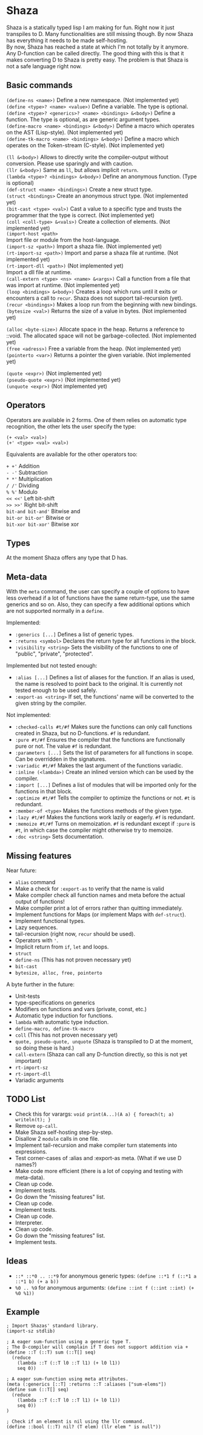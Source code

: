 # Shaza

Shaza is a statically typed lisp I am making for fun. Right now it just transpiles to D.
Many functionalities are still missing though. By now Shaza has everything it needs to 
be made self-hosting.  
By now, Shaza has reached a state at which I'm not totally by it anymore.  
Any D-function can be called directly. The good thing with this is that it makes converting 
D to Shaza is pretty easy. The problem is that Shaza is not a safe language right now.

## Basic commands

``(define-ns <name>)`` 
Define a new namespace. (Not implemented yet)  
``(define <type>? <name> <value>)`` 
Define a variable. The type is optional.  
``(define <type>? <generics>? <name> <bindings> &<body>)`` 
Define a function. The type is optional, as are generic argument types.  
``(define-macro <name> <bindings> &<body>)`` 
Define a macro which operates on the AST (Lisp-style). (Not implemented yet)  
``(define-tk-macro <name> <bindings> &<body>)`` 
Define a macro which operates on the Token-stream (C-style). (Not implemented yet)  

``(ll &<body>)`` 
Allows to directly write the compiler-output without conversion. 
Please use sparingly and with caution.  
``(llr &<body>)`` 
Same as ``ll``, but allows implicit ``return``.  
``(lambda <type>? <bindings> &<body>)`` 
Define an anonymous function. (Type is optional)  
``(def-struct <name> <bindings>)`` 
Create a new struct type.  
``(struct <bindings>`` 
Create an anonymous struct type. (Not implemented yet)  
``(bit-cast <type> <val>)`` 
Cast a value to a specific type and trusts the programmer that the type is correct. 
(Not implemented yet)  
``(coll <coll-type> &<vals>)`` 
Create a collection of elements. (Not implemented yet)  
``(import-host <path>``  
Import file or module from the host-language.  
``(import-sz <path>)`` 
Import a shaza file. (Not implemented yet)  
``(rt-import-sz <path>)`` 
Import and parse a shaza file at runtime. (Not implemented yet)  
``(rt-import-dll <path>)`` (Not implemented yet)  
Import a dll file at runtime.  
``(call-extern <type> <ns> <name> &<args>)`` 
Call a function from a file that was import at runtime. (Not implemented yet)  
``(loop <bindings> &<body>)`` 
Creates a loop which runs until it exits or encounters a call to ``recur``. 
Shaza does not support tail-recursion (yet).  
``(recur <bindings>)`` 
Makes a loop run from the beginning with new bindings.  
``(bytesize <val>)``
Returns the size of a value in bytes. (Not implemented yet)  

``(alloc <byte-size>)`` 
Allocate space in the heap. Returns a reference to ::void. 
The allocated space will not be garbage-collected. (Not implemented yet)  
``(free <adress>)`` 
Free a variable from the heap. (Not implemented yet)  
``(pointerto <var>)`` 
Returns a pointer the given variable. (Not implemented yet)  

``(quote <expr>)`` (Not implemented yet)  
``(pseudo-quote <expr>)`` (Not implemented yet)  
``(unquote <expr>)`` (Not implemented yet)  

## Operators

Operators are available in 2 forms. One of them relies on automatic 
type recognition, the other lets the user specify the type:

``(+ <val> <val>)``  
``(+' <type> <val> <val>)``

Equivalents are available for the other operators too:  

``+ +'`` Addition  
``- -'`` Subtraction  
``* *'`` Multiplication  
``/ /'`` Dividing  
``% %'`` Modulo  
``<< <<'`` Left bit-shift  
``>> >>'`` Right bit-shift  
``bit-and bit-and'`` Bitwise and  
``bit-or bit-or'`` Bitwise or  
``bit-xor bit-xor'`` Bitwise xor  

## Types

At the moment Shaza offers any type that D has.

## Meta-data

With the ``meta`` command, the user can specify a couple
of options to have less overhead if a lot of functions have the 
same return-type, use the same generics and so on. Also, they 
can specify a few additional options which are not supported 
normally in a ``define``.

Implemented:
- ``:generics [...]`` Defines a list of generic types.  
- ``:returns <symbol>`` Declares the return type for all functions in the block.  
- ``:visibility <string>`` Sets the visibility of the functions to 
one of "public", "private", "protected".  

Implemented but not tested enough:
- ``:alias [...]`` Defines a list of aliases for the function. 
If an alias is used, the name is resolved to point back to the original. 
It is currently not tested enough to be used safely.
- ``:export-as <string>`` If set, the functions' name will be converted 
to the given string by the compiler.  

Not implemented:
- ``:checked-calls #t/#f`` Makes sure the functions can only call functions 
created in Shaza, but no D-functions. `#f` is redundant.  
- ``:pure #t/#f`` Ensures the compiler that the functions are functionally pure
or not. The value `#f` is redundant.  
- ``:parameters [...]`` Sets the list of parameters for all functions in scope.
Can be overridden in the signatures.  
- ``:variadic #t/#f`` Makes the last argument of the functions variadic.  
- ``:inline (<lambda>)`` Create an inlined version which can be used by the
compiler.  
- ``:import [...]`` Defines a list of modules that will be imported only for the
functions in that block.  
- ``:optimize #t/#f`` Tells the compiler to optimize the functions or not. 
`#t` is redundant.  
- ``:member-of <type>`` Makes the functions methods of the given type.  
- ``:lazy #t/#f`` Makes the functions work lazily or eagerly. `#f` is redundant.
- ``:memoize #t/#f`` Turns on memoization. `#f` is redundant except
if `:pure` is `#t`, in which case the compiler might otherwise try to memoize.  
- ``:doc <string>`` Sets documentation.

## Missing features

Near future:  
- ``alias`` command  
- Make a check for `:export-as` to verify that the name is valid  
- Make compiler check all function names and meta before the actual 
  output of functions!  
- Make compiler print a lot of errors rather than quitting immediately.  
- Implement functions for Maps (or implement Maps with `def-struct`).  
- Implement functional types.  
- Lazy sequences.
- tail-recursion (right now, ``recur`` should be used).  
- Operators with ``'``.  
- Implicit return from ``if``, ``let`` and loops.  
- ``struct``  
- ``define-ns`` (This has not proven necessary yet)  
- ``bit-cast``  
- ``bytesize, alloc, free, pointerto``  

A byte further in the future:  
- Unit-tests  
- type-specifications on generics  
- Modifiers on functions and vars (private, const, etc.)
- Automatic type induction for functions.  
- ``lambda`` with automatic type induction.  
- ``define-macro, define-tk-macro``  
- ``coll`` (This has not proven necessary yet)  
- ``quote, pseudo-quote, unquote``
  (Shaza is transpiled to D at the moment, so doing these is hard.)  
- ``call-extern`` (Shaza can call any D-function directly, so this 
  is not yet important)  
- ``rt-import-sz``  
- ``rt-import-dll``  
- Variadic arguments  

## TODO List

- Check this for varargs: 
`void print(A...)(A a) { foreach(t; a) writeln(t); }`  
- Remove `op-call`.  
- Make Shaza self-hosting step-by-step.  
- Disallow 2 `module` calls in one file.  
- Implement tail-recursion and make compiler turn statements into expressions.  
- Test corner-cases of :alias and :export-as meta.
  (What if we use D names?)  
- Make code more efficient (there is a lot of copying
  and testing with meta-data).  
- Clean up code.  
- Implement tests.  
- Go down the "missing features" list.  
- Clean up code.  
- Implement tests.  
- Clean up code.  
- Interpreter.  
- Clean up code.  
- Go down the "missing features" list.  
- Implement tests.  

## Ideas

- `::* ::*0 .. ::*9` for anonymous generic types: `(define ::*1 f (::*1 a ::*1 b) (+ a b))`  
- `%0 .. %9` for anonymous arguments: `(define ::int f (::int ::int) (+ %0 %1))`

## Example

```
; Import Shazas' standard library.
(import-sz stdlib)

; A eager sum-function using a generic type T.
; The D-compiler will complain if T does not support addition via +
(define ::T (::T) sum (::T[] seq)
  (reduce
    (lambda ::T (::T l0 ::T l1) (+ l0 l1))
    seq 0))

; A eager sum-function using meta attributes.
(meta (:generics [::T] :returns ::T :aliases ["sum-elems"])
(define sum (::T[] seq)
  (reduce
    (lambda ::T (::T l0 ::T l1) (+ l0 l1))
    seq 0))
)

; Check if an element is nil using the llr command.
(define ::bool (::T) nil? (T elem) (llr elem " is null"))
```
